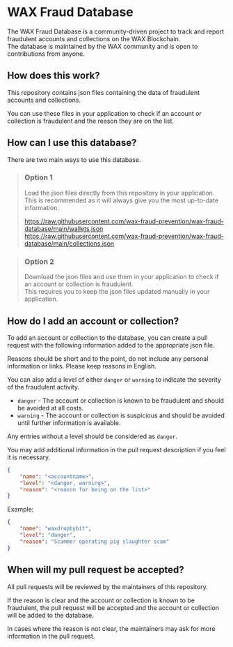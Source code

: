 # WAX Fraud Database

The WAX Fraud Database is a community-driven project to track and report fraudulent accounts and collections on the WAX Blockchain.  
The database is maintained by the WAX community and is open to contributions from anyone.


## How does this work?

This repository contains json files containing the data of fraudulent accounts and collections.

You can use these files in your application to check if an account or collection is fraudulent and the reason they are on the list.


## How can I use this database?

There are two main ways to use this database.

> ### Option 1
> Load the json files directly from this repository in your application.  
This is recommended as it will always give you the most up-to-date information.
>
> https://raw.githubusercontent.com/wax-fraud-prevention/wax-fraud-database/main/wallets.json  
> https://raw.githubusercontent.com/wax-fraud-prevention/wax-fraud-database/main/collections.json

> ### Option 2
> Download the json files and use them in your application to check if an account or collection is fraudulent.  
This requires you to keep the json files updated manually in your application.


## How do I add an account or collection?

To add an account or collection to the database, you can create a pull request with the following information added to the appropriate json file.

Reasons should be short and to the point, do not include any personal information or links. Please keep reasons in English.

You can also add a level of either `danger` or `warning` to indicate the severity of the fraudulent activity.

- `danger` - The account or collection is known to be fraudulent and should be avoided at all costs.
- `warning` - The account or collection is suspicious and should be avoided until further information is available.

Any entries without a level should be considered as `danger`.

You may add additional information in the pull request description if you feel it is necessary. 

```json
{
    "name": "<accountname>",
    "level": "<danger, warning>",
    "reason": "<reason for being on the list>"
}
```

Example:
```json
{
    "name": "waxdropbybit",
    "level": "danger",
    "reason": "Scammer operating pig slaughter scam"
}
```


## When will my pull request be accepted?

All pull requests will be reviewed by the maintainers of this repository.

If the reason is clear and the account or collection is known to be fraudulent, the pull request will be accepted and the account or collection will be added to the database.

In cases where the reason is not clear, the maintainers may ask for more information in the pull request.

